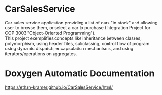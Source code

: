 # CarSalesService

Car sales service application providing a list of cars "in stock" and allowing user to browse them, or select a car to purchase (Integration Project for COP 3003 "Object-Oriented Programming").<br>
This project exemplifies concepts like inheritance between classes, polymorphism, using header files, subclassing, control flow of program using dynamic dispatch, encapsulation mechanisms, and using iterators/operations on aggregates.

# Doxygen Automatic Documentation
  https://ethan-kramer.github.io/CarSalesService/html/
